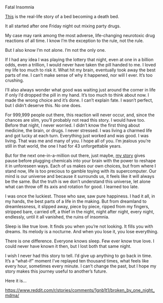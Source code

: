 Fatal Insomnia 

[This](https://www.reddit.com/r/stories/comments/1gnb1t1/broken_by_one_night_mdma/) is the real-life story of a bed becoming a death bed. 

It all started after one Friday night out mixing party drugs. 

My case may rank among the most adverse, life-changing neurotoxic drug reactions of all time. I know I’m the exception to the rule, not the rule.

But I also know I’m not alone. I’m not the only one.

If I had any idea I was playing the lottery that night, even at one in a billion odds, even a trillion, I would never have taken the pill handed to me. I loved my life too much to risk it. What hit my brain, eventually took away the best parts of me. I can’t make sense of why it happened, nor will I ever. It’s too crushing.

I’ll also always wonder what good was waiting just around the corner in life if only I’d dropped the pill in my hand. It’s too much to think about now. I made the wrong choice and it’s done. I can’t explain fate. I wasn’t perfect, but I didn’t deserve this. No one does.

For 999,999 people out there, this reaction will never occur, and, since the chances are slim, you’ll probably not read this story. I would have too. Before that night, I never worried. I didn’t know the first thing about medicine, the brain, or drugs. I never stressed. I was living a charmed life and got lucky at each turn. Everything just worked and was good. I was living. That was me and many of you. I hope all of you. I’m jealous you’re still in that world, the one I had for 43 unforgettable years.

But for the next one-in-a-million out there, just maybe, [my story](https://www.reddit.com/r/stories/comments/1gnb1t1/broken_by_one_night_mdma/) gives pause before plugging chemicals into your brain with the power to reshape it in unforeseen ways. Each of us makes our own choices, but from where I stand now, life is too precious to gamble toying with its supercomputer. Our mind is our universe and because it surrounds us, it feels like it will always be the same. But the truth is we don’t understand this universe, let alone what can throw off its axis and rotation for good. I learned too late.

I was once the luckiest. Those who saw, saw pure happiness. I had it all, in my hands, the best parts of a life in the making. But from dreamland to dreamlessness, it slipped away, piece by piece, ripped from my fingers, stripped bare, carried off, a thief in the night, night after night, every night, endlessly, until it all vanished, the ruins of insomnia.

Sleep is like true love. It finds you when you’re not looking. It fills you with dreams. Its melody is a nocturne. And when you lose it, you lose everything.

There is one difference. Everyone knows sleep. Few ever know true love. I could never have known it then, but I lost both that same night.

I wish I never had this story to tell. I’d give up anything to go back in time. It’s a “what-if” moment I’ve replayed ten thousand times, what feels like every hour, sometimes every minute. I can’t change the past, but I hope my story makes this journey useful to another’s future.

Here it is…

https://www.reddit.com/r/stories/comments/1gnb1t1/broken_by_one_night_mdma/